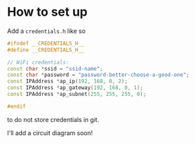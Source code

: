 # How to set up

Add a `credentials.h` like so

```C++
#ifndef __CREDENTIALS_H__
#define __CREDENTIALS_H__

// WiFi credentials:
const char *ssid = "ssid-name";
const char *password = "password-better-choose-a-good-one";
const IPAddress *ap_ip(192, 168, 0, 2);
const IPAddress *ap_gateway(192, 168, 0, 1);
const IPAddress *ap_subnet(255, 255, 255, 0);

#endif
```

to do not store credentials in git.

I'll add a circuit diagram soon!

